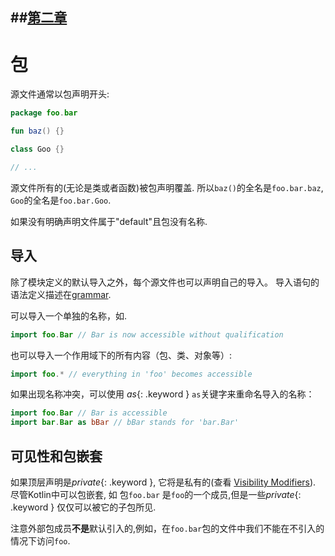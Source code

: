 ##[第二章](https://github.com/kymjs/KotlinDoc-cn#第二章)
---

# 包

源文件通常以包声明开头:

``` kotlin
package foo.bar

fun baz() {}

class Goo {}

// ...
```

源文件所有的(无论是类或者函数)被包声明覆盖.
所以`baz()`的全名是`foo.bar.baz`, `Goo`的全名是`foo.bar.Goo`. 
 
如果没有明确声明文件属于"default"且包没有名称.

## 导入

除了模块定义的默认导入之外，每个源文件也可以声明自己的导入。
导入语句的语法定义描述在[grammar](grammar.html#imports).

可以导入一个单独的名称，如.

``` kotlin
import foo.Bar // Bar is now accessible without qualification
```

也可以导入一个作用域下的所有内容（包、类、对象等）:

``` kotlin
import foo.* // everything in 'foo' becomes accessible
```

如果出现名称冲突，可以使用 *as*{: .keyword } `as`关键字来重命名导入的名称：

``` kotlin
import foo.Bar // Bar is accessible
import bar.Bar as bBar // bBar stands for 'bar.Bar'
```

## 可见性和包嵌套

如果顶层声明是*private*{: .keyword }, 它将是私有的(查看 [Visibility Modifiers](visibility-modifiers.html)).
尽管Kotlin中可以包嵌套, 如 包`foo.bar` 是`foo`的一个成员,但是一些*private*{: .keyword } 仅仅可以被它的子包所见.

注意外部包成员**不是**默认引入的,例如，在`foo.bar`包的文件中我们不能在不引入的情况下访问`foo`.
